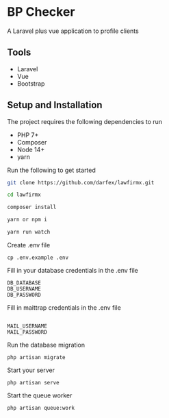 # BP Checker
A Laravel plus vue application to profile clients

## Tools

* Laravel
* Vue
* Bootstrap

## Setup and Installation

The project requires the following dependencies to run

* PHP 7+
* Composer
* Node 14+
* yarn

Run the following to get started
```sh
git clone https://github.com/darfex/lawfirmx.git

cd lawfirmx

composer install

yarn or npm i

yarn run watch
```

Create .env file

`cp .env.example .env`

Fill in your database credentials in the .env file
```
DB_DATABASE
DB_USERNAME
DB_PASSWORD
```

Fill in maittrap credentials in the .env file
```

MAIL_USERNAME
MAIL_PASSWORD
```

Run the database migration

`php artisan migrate`


Start your server

`php artisan serve`

Start the queue worker

`php artisan queue:work`